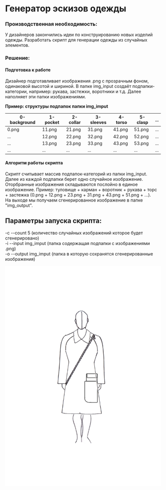 
# Генератор эскизов одежды
### Производственная необходимость:  
У дизайнеров закончились идеи по конструированию новых изделий одежды. Разработать скрипт для генерации одежды из случайных элементов.  
### Решение:  
#### Подготовка к работе  
Дизайнер подготавливает изображения .png с прозрачным фоном, одинаковой высотой и шириной.
В папке img_input создаёт подпапки-категории, например: рукава, застежки, воротники и т.д.
Далее наполняет эти папки изображениями.           
                                           
  **Пример:  структуры подпапок папки img_imput**
  
 | 0-background | 1-pocket | 2-collar | 3-sleeves | 4-torso | 5-clasp | ... |
 | ------------ | -------- | -------- | --------- | ------- | ------- | --- |
 | 0.png        | 11.png   | 21.png   | 31.png    | 41.png  | 51.png  | ... |
 | ...          | 12.png   | 22.png   | 32.png    | 42.png  | 52.png  | ... |
 | ...          | 13.png   | 23.png   | 33.png    | 43.png  | 53.png  | ... |
 | ...          | ...      | ...      | ...       | ...     | ...     | ... |
#### Алгоритм работы скрипта
Скрипт считывает массив подпапок-категорий из папки img_input.  
Далее из каждой подпапки берет одно случайное изображение.
Оторбранные изображения складываются послойно в единое изображение. 
Пример: туловище + карман + воротник + рукава + торс + застежка (0.png + 12.png + 23.png + 31.png + 43.png + 51.png + ...).  
На выходе мы получаем сгенерированное изображение в папке "img_output".  

## Параметры запуска скрипта:

-c --count 5 (количество случайных изображений которое будет сгенерировано)  
-i --input img_imput (папка содержащая подпапки с изображениями .png)  
-o --output img_imput (папка в которую сохранятся сгенерированные изображения)  

![enter image description here](img_output/2019-07-31%2016:19:53.616279/0.png)




